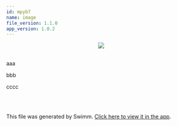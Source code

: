 ```yaml
---
id: mpyb7
name: image
file_version: 1.1.0
app_version: 1.0.2
---
```


<div align="center"><img src="https://firebasestorage.googleapis.com/v0/b/swimm-dev-content/o/repositories%2FZ2l0aHViJTNBJTNBdDElM0ElM0FlcmFuLXN3aW1t%2F16deb89d-e230-41c9-b345-4fa0237f34c2.png?alt=media&token=6a55fe74-5607-4218-aa30-2895e1fc25fe" style="width:'50%'"/></div>

<br/>

aaa

bbb

cccc

<br/>

<br/>

This file was generated by Swimm. [Click here to view it in the app](https://swimm-web-app.web.app/repos/Z2l0aHViJTNBJTNBdDElM0ElM0FlcmFuLXN3aW1t/docs/mpyb7).
